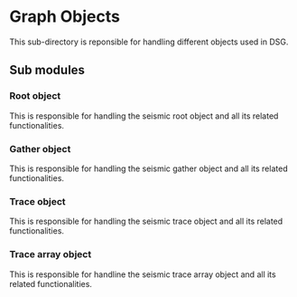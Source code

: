 # Graph Objects

This sub-directory is reponsible for handling different objects used in DSG.

## Sub modules

### Root object

This is responsible for handling the seismic root object and all its related functionalities.

### Gather object

This is responsible for handling the seismic gather object and all its related functionalities.

### Trace object

This is responsible for handling the seismic trace object and all its related functionalities.

### Trace array object

This is responsible for handline the seismic trace array object and all its related functionalities.